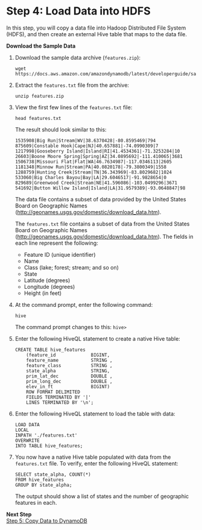 # Step 4: Load Data into HDFS<a name="EMRforDynamoDB.Tutorial.LoadDataIntoHDFS"></a>

In this step, you will copy a data file into Hadoop Distributed File System \(HDFS\), and then create an external Hive table that maps to the data file\.

**Download the Sample Data**

1. Download the sample data archive \(`features.zip`\):

   ```
   wget https://docs.aws.amazon.com/amazondynamodb/latest/developerguide/samples/features.zip
   ```

1. Extract the `features.txt` file from the archive:

   ```
   unzip features.zip
   ```

1. View the first few lines of the `features.txt` file:

   ```
   head features.txt
   ```

   The result should look similar to this:

   ```
   1535908|Big Run|Stream|WV|38.6370428|-80.8595469|794
   875609|Constable Hook|Cape|NJ|40.657881|-74.0990309|7
   1217998|Gooseberry Island|Island|RI|41.4534361|-71.3253284|10
   26603|Boone Moore Spring|Spring|AZ|34.0895692|-111.410065|3681
   1506738|Missouri Flat|Flat|WA|46.7634987|-117.0346113|2605
   1181348|Minnow Run|Stream|PA|40.0820178|-79.3800349|1558
   1288759|Hunting Creek|Stream|TN|36.343969|-83.8029682|1024
   533060|Big Charles Bayou|Bay|LA|29.6046517|-91.9828654|0
   829689|Greenwood Creek|Stream|NE|41.596086|-103.0499296|3671
   541692|Button Willow Island|Island|LA|31.9579389|-93.0648847|98
   ```

   The data file contains a subset of data provided by the United States Board on Geographic Names \([http://geonames\.usgs\.gov/domestic/download\_data\.htm](http://geonames.usgs.gov/domestic/download_data.htm)\)\.

   The `features.txt` file contains a subset of data from the United States Board on Geographic Names \([http://geonames\.usgs\.gov/domestic/download\_data\.htm](http://geonames.usgs.gov/domestic/download_data.htm)\)\. The fields in each line represent the following:
   + Feature ID \(unique identifier\)
   + Name
   + Class \(lake; forest; stream; and so on\)
   + State
   + Latitude \(degrees\)
   + Longitude \(degrees\)
   + Height \(in feet\)

1. At the command prompt, enter the following command:

   ```
   hive
   ```

   The command prompt changes to this: `hive>` 

1. Enter the following HiveQL statement to create a native Hive table:

   ```
   CREATE TABLE hive_features 
       (feature_id             BIGINT,
       feature_name            STRING ,
       feature_class           STRING ,
       state_alpha             STRING,
       prim_lat_dec            DOUBLE ,
       prim_long_dec           DOUBLE ,
       elev_in_ft              BIGINT)
       ROW FORMAT DELIMITED 
       FIELDS TERMINATED BY '|'
       LINES TERMINATED BY '\n';
   ```

1. Enter the following HiveQL statement to load the table with data:

   ```
   LOAD DATA 
   LOCAL 
   INPATH './features.txt' 
   OVERWRITE 
   INTO TABLE hive_features;
   ```

1. You now have a native Hive table populated with data from the `features.txt` file\. To verify, enter the following HiveQL statement:

   ```
   SELECT state_alpha, COUNT(*) 
   FROM hive_features
   GROUP BY state_alpha;
   ```

   The output should show a list of states and the number of geographic features in each\.

**Next Step**  
[Step 5: Copy Data to DynamoDB](EMRforDynamoDB.Tutorial.CopyDataToDDB.md)